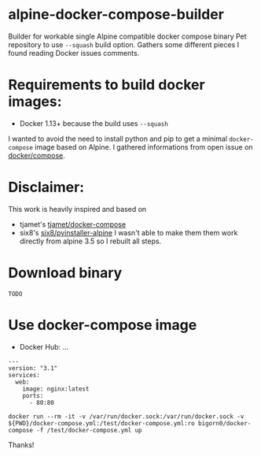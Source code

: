 # alpine-docker-compose-builder
Builder for workable single Alpine compatible docker compose binary
Pet repository to use `--squash` build option.
Gathers some different pieces I found reading Docker issues comments.

# Requirements to build docker images:
* Docker 1.13+ because the build uses `--squash`

I wanted to avoid the need to install python and pip to get a minimal `docker-compose` image based on Alpine.
I gathered informations from open issue on [docker/compose](https://github.com/docker/compose/issues/3465).

# Disclaimer: 
This work is heavily inspired and based on
* tjamet's [tjamet/docker-compose](https://github.com/tjamet/docker-compose/blob/master/Dockerfile)
* six8's [six8/pyinstaller-alpine](https://github.com/six8/pyinstaller-alpine)
 I wasn't able to make them them work directly from alpine 3.5 so I rebuilt all steps.

# Download binary
```
TODO
```

# Use docker-compose image
* Docker Hub: ...

```
---
version: "3.1"
services:
  web:
    image: nginx:latest
    ports:
      - 80:80

docker run --rm -it -v /var/run/docker.sock:/var/run/docker.sock -v ${PWD}/docker-compose.yml:/test/docker-compose.yml:ro bigorn0/docker-compose -f /test/docker-compose.yml up
```

Thanks!